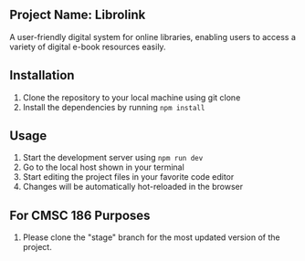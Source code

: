 ## Project Name: Librolink

A user-friendly digital system for online libraries, enabling users to access a variety of digital e-book resources easily.

## Installation
1. Clone the repository to your local machine using git clone <repository-url>  
2. Install the dependencies by running ```npm install```

## Usage
1. Start the development server using ```npm run dev```  
2. Go to the local host shown in your terminal
3. Start editing the project files in your favorite code editor  
4. Changes will be automatically hot-reloaded in the browser

## For CMSC 186 Purposes
1. Please clone the "stage" branch for the most updated version of the project.

